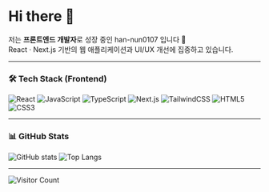 # Hi there 👋

저는 **프론트엔드 개발자**로 성장 중인 han-nun0107 입니다 🚀  
React · Next.js 기반의 웹 애플리케이션과 UI/UX 개선에 집중하고 있습니다.  

---

### 🛠 Tech Stack (Frontend)
<p>
  <img src="https://img.shields.io/badge/React-20232A?style=flat&logo=react&logoColor=61DAFB" alt="React" />
  <img src="https://img.shields.io/badge/JavaScript-F7DF1E?style=flat&logo=javascript&logoColor=000" alt="JavaScript" />
  <img src="https://img.shields.io/badge/TypeScript-3178C6?style=flat&logo=typescript&logoColor=fff" alt="TypeScript" />
  <img src="https://img.shields.io/badge/Next.js-000000?style=flat&logo=nextdotjs&logoColor=fff" alt="Next.js" />
  <img src="https://img.shields.io/badge/TailwindCSS-06B6D4?style=flat&logo=tailwindcss&logoColor=fff" alt="TailwindCSS" />
  <img src="https://img.shields.io/badge/HTML5-E34F26?style=flat&logo=html5&logoColor=fff" alt="HTML5" />
  <img src="https://img.shields.io/badge/CSS3-1572B6?style=flat&logo=css3&logoColor=fff" alt="CSS3" />
</p>

---

### 📊 GitHub Stats
![GitHub stats](https://github-readme-stats.vercel.app/api?username=han-nun0107&show_icons=true&theme=radical)
![Top Langs](https://github-readme-stats.vercel.app/api/top-langs/?username=han-nun0107&layout=compact&theme=radical)

---

![Visitor Count](https://komarev.com/ghpvc/?username=han-nun0107&color=blue)
